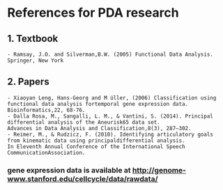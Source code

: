 # References for PDA research
## 1. Textbook
    - Ramsay, J.O. and Silverman,B.W. (2005) Functional Data Analysis. Springer, New York
## 2. Papers
    - Xiaoyan Leng, Hans-Georg and M ̈uller, (2006) Classification using functional data analysis fortemporal gene expression data.
    Bioinformatics,22, 68-76.
    - Dalla Rosa, M., Sangalli, L. M., & Vantini, S. (2014). Principal differential analysis of the Aneurisk65 data set.
    Advances in Data Analysis and Classification,8(3), 287–302.
    - Reimer, M., & Rudzicz, F. (2010). Identifying articulatory goals from kinematic data using principaldifferential analysis.
    In Eleventh Annual Conference of the International Speech CommunicationAssociation.


### gene expression data is available at http://genome-www.stanford.edu/cellcycle/data/rawdata/
